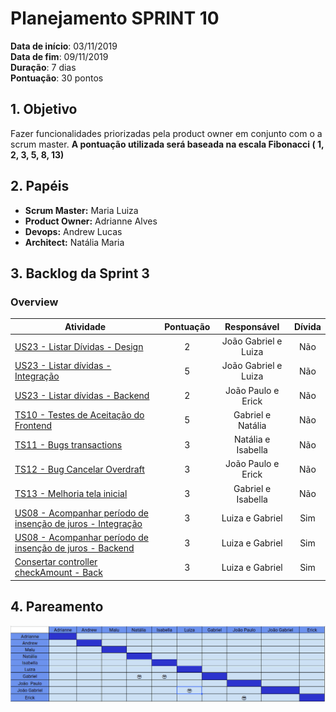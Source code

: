 # Planejamento SPRINT 10

**Data de início**: 03/11/2019 <br/>
**Data de fim**: 09/11/2019 <br/>
**Duração**: 7 dias <br/>
**Pontuação**: 30 pontos 

## 1. Objetivo

Fazer funcionalidades priorizadas pela product owner em conjunto com o a scrum master. **A pontuação utilizada será baseada na escala Fibonacci ( 1, 2, 3, 5, 8, 13)**


## 2. Papéis 

* **Scrum Master:** Maria Luiza
* **Product Owner:** Adrianne Alves
* **Devops:** Andrew Lucas
* **Architect:** Natália Maria


## 3. Backlog da Sprint 3

### Overview
| Atividade | Pontuação | Responsável | Dívida |
| -------- | :----: | :----: | :----: |
|[US23 - Listar Dívidas - Design](https://github.com/fga-eps-mds/2019.2-Over26/issues/150) | 2 |João Gabriel e Luiza  | Não |
|[US23 - Listar dívidas - Integração](https://github.com/fga-eps-mds/2019.2-Over26/issues/151) | 5 |João Gabriel e Luiza  | Não |
|[US23 - Listar dívidas - Backend](https://github.com/fga-eps-mds/2019.2-Over26/issues/152) | 2 | João Paulo e Erick  | Não |
|[TS10 - Testes de Aceitação do Frontend](https://github.com/fga-eps-mds/2019.2-Over26/issues/153) | 5 |Gabriel e Natália   | Não |
|[TS11 - Bugs transactions](https://github.com/fga-eps-mds/2019.2-over26/issues/158) | 3 | Natália e Isabella  |Não  |
|[TS12 - Bug Cancelar Overdraft](https://github.com/fga-eps-mds/2019.2-over26/issues/156) | 3 | João Paulo e Erick  |Não  |
|[TS13 - Melhoria tela inicial](https://github.com/fga-eps-mds/2019.2-over26/issues/163) | 3 | Gabriel e Isabella  | Não  |
|[US08 - Acompanhar período de insenção de juros - Integração](https://github.com/fga-eps-mds/2019.2-Over26/issues/127) | 3 | Luiza e Gabriel  | Sim |
|[US08 - Acompanhar período de insenção de juros - Backend](https://github.com/fga-eps-mds/2019.2-Over26/issues/128) | 3 | Luiza e Gabriel  | Sim |
|[Consertar controller checkAmount - Back](https://github.com/fga-eps-mds/2019.2-Over26/issues/161) | 3 | Luiza e Gabriel  | Sim |

## 4. Pareamento
![](../../images/metrics_agile/pareamento_sprint10.png)